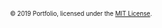 

<div align="center">
    <sub><sup>© 2019 Portfolio, licensed under the <a href="./LICENSE">MIT License</a>.</sup></sub>
</div>
